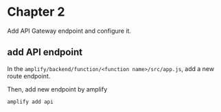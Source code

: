 # Chapter 2
Add API Gateway endpoint and configure it.

## add API endpoint
In the `amplify/backend/function/<function name>/src/app.js`, add a new route endpoint.

Then, add new endpoint by amplify
```
amplify add api
```
